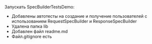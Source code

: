Запускать
SpecBuilderTestsDemo:
- Добавлены автотесты на создание и получение 
пользователей с использованием RequestSpecBuilder и ResponseSpecBuilder
- Удалена папка lib
- Добавлен файл readme.md
- Файл.gitignore есть